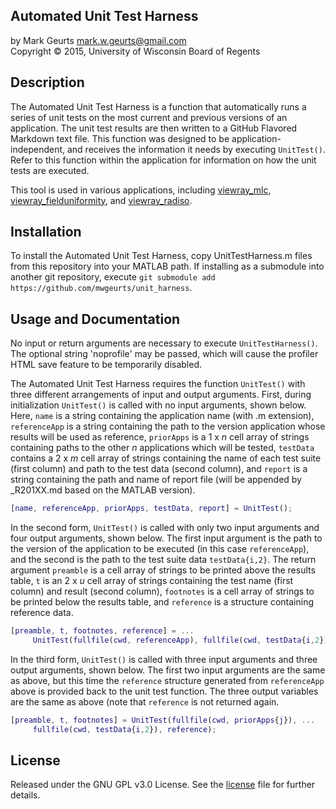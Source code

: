 ## Automated Unit Test Harness

by Mark Geurts <mark.w.geurts@gmail.com>
<br>Copyright &copy; 2015, University of Wisconsin Board of Regents

## Description

The Automated Unit Test Harness is a function that automatically runs a series of unit tests on the most current and previous versions of an application.  The unit test results are then written to a GitHub Flavored Markdown text file.  This function was designed to be application-independent, and receives the information it needs by executing `UnitTest()`.  Refer to this function within the application for information on how the unit tests are executed. 

This tool is used in various applications, including [viewray_mlc](https://github.com/mwgeurts/viewray_mlc), [viewray_fielduniformity](https://github.com/mwgeurts/viewray_fielduniformity), and [viewray_radiso](https://github.com/mwgeurts/viewray_radiso).
 
## Installation

To install the Automated Unit Test Harness, copy UnitTestHarness.m files from this repository into your MATLAB path.  If installing as a submodule into another git repository, execute `git submodule add https://github.com/mwgeurts/unit_harness`.

## Usage and Documentation

No input or return arguments are necessary to execute `UnitTestHarness()`. The optional string 'noprofile' may be passed, which will cause the profiler HTML save feature to be temporarily disabled.

The Automated Unit Test Harness requires the function `UnitTest()` with three different arrangements of input and output arguments.  First, during initialization `UnitTest()` is called with no input arguments, shown below.  Here, `name` is a string containing the application name (with .m extension), `referenceApp` is a string containing the path to the version application whose results will be used as reference, `priorApps` is a 1 x _n_ cell array of strings containing paths to the other _n_ applications which will be tested, `testData` contains a 2 x _m_ cell array of strings containing the name of each test suite (first column) and path to the test data (second column), and `report` is a string containing the path and name of report file (will be appended by _R201XX.md based on the MATLAB version).

```matlab
[name, referenceApp, priorApps, testData, report] = UnitTest();
```

In the second form, `UnitTest()` is called with only two input arguments and four output arguments, shown below.  The first input argument is the path to the version of the application to be executed (in this case `referenceApp`), and the second is the path to the test suite data `testData{i,2}`.  The return argument `preamble` is a cell array of strings to be printed above the results table, `t` is an 2 x _u_ cell array of strings containing the test name (first column) and result (second column), `footnotes` is a cell array of strings to be printed below the results table, and `reference` is a structure containing reference data.

```matlab
[preamble, t, footnotes, reference] = ...
     UnitTest(fullfile(cwd, referenceApp), fullfile(cwd, testData{i,2}));
```

In the third form, `UnitTest()` is called with three input arguments and three output arguments, shown below.  The first two input arguments are the same as above, but this time the `reference` structure generated from `referenceApp` above is provided back to the unit test function.  The three output variables are the same as above (note that `reference` is not returned again.

```matlab
[preamble, t, footnotes] = UnitTest(fullfile(cwd, priorApps{j}), ...
     fullfile(cwd, testData{i,2}), reference);
```

## License

Released under the GNU GPL v3.0 License.  See the [license](license) file for further details.
